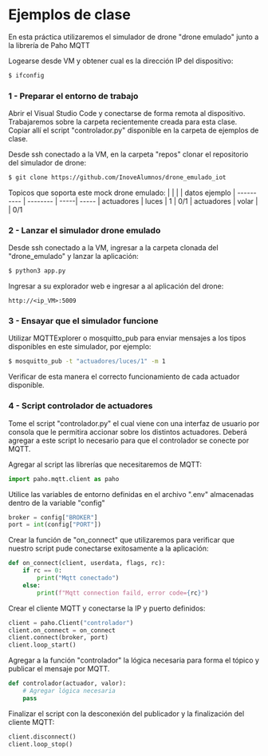 # Ejemplos de clase

En esta práctica utilizaremos el simulador de drone "drone emulado" junto a la librería de Paho MQTT

Logearse desde VM y obtener cual es la dirección IP del dispositivo:
```sh
$ ifconfig
```

### 1 - Preparar el entorno de trabajo

Abrir el Visual Studio Code y conectarse de forma remota al dispositivo. Trabajaremos sobre la carpeta recientemente creada para esta clase. Copiar allí el script "controlador.py" disponible en la carpeta de ejemplos de clase.

Desde ssh conectado a la VM, en la carpeta "repos" clonar el repositorio del simulador de drone:
```sh
$ git clone https://github.com/InoveAlumnos/drone_emulado_iot
```

Topicos que soporta este mock drone emulado:
|             |          |      | datos ejemplo
| ----------  | -------- | -----| -----
|  actuadores | luces    | 1    |  0/1
|  actuadores | volar    |      |  0/1


### 2 - Lanzar el simulador drone emulado
Desde ssh conectado a la VM, ingresar a la carpeta clonada del "drone_emulado" y lanzar la aplicación:
```sh
$ python3 app.py
```

Ingresar a su explorador web e ingresar a al aplicación del drone:
```
http://<ip_VM>:5009
```

### 3 - Ensayar que el simulador funcione
Utilizar MQTTExplorer o mosquitto_pub para enviar mensajes a los tipos disponibles en este simulador, por ejemplo:
```sh
$ mosquitto_pub -t "actuadores/luces/1" -m 1
```

Verificar de esta manera el correcto funcionamiento de cada actuador disponible. 

### 4 - Script controlador de actuadores
Tome el script "controlador.py" el cual viene con una interfaz de usuario por consola que le permitira accionar sobre los distintos actuadores. Deberá agregar a este script lo necesario para que el controlador se conecte por MQTT.

Agregar al script las librerías que necesitaremos de MQTT:
```python
import paho.mqtt.client as paho
```

Utilice las variables de entorno definidas en el archivo ".env" almacenadas dentro de la variable "config"
```python
broker = config["BROKER"]
port = int(config["PORT"])
```

Crear la función de "on_connect" que utilizaremos para verificar que nuestro script pude conectarse exitosamente a la aplicación:
```python
def on_connect(client, userdata, flags, rc):
    if rc == 0:
        print("Mqtt conectado")
    else:
        print(f"Mqtt connection faild, error code={rc}")
```

Crear el cliente MQTT y conectarse la IP y puerto definidos:
```python
client = paho.Client("controlador")
client.on_connect = on_connect
client.connect(broker, port)
client.loop_start()
```

Agregar a la función "controlador" la lógica necesaria para forma el tópico y publicar el mensaje por MQTT.
```python
def controlador(actuador, valor):
    # Agregar lógica necesaria
    pass
```

Finalizar el script con la desconexión del publicador y la finalización del cliente MQTT:
```python
client.disconnect()
client.loop_stop()
```
